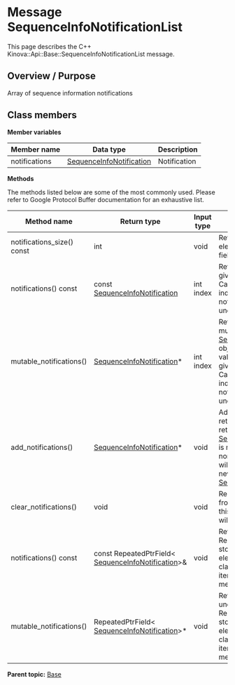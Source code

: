 # Message SequenceInfoNotificationList

This page describes the C++ Kinova::Api::Base::SequenceInfoNotificationList message.

## Overview / Purpose

Array of sequence information notifications

## Class members

 **Member variables** 

|Member name|Data type|Description|
|-----------|---------|-----------|
|notifications| [SequenceInfoNotification](msg_Base_SequenceInfoNotification.md#)|Notification|

 **Methods** 

The methods listed below are some of the most commonly used. Please refer to Google Protocol Buffer documentation for an exhaustive list.

|Method name|Return type|Input type|Description|
|-----------|-----------|----------|-----------|
|notifications\_size\(\) const|int|void|Returns the number of elements currently in the field.|
|notifications\(\) const|const [SequenceInfoNotification](msg_Base_SequenceInfoNotification.md#)|int index|Returns the element at the given zero-based index. Calling this method with index outside of \[0, notifications\_size\(\)\) yields undefined behavior.|
|mutable\_notifications\(\)| [SequenceInfoNotification](msg_Base_SequenceInfoNotification.md#)\*|int index|Returns a pointer to the mutable [SequenceInfoNotification](msg_Base_SequenceInfoNotification.md#) object that stores the value of the element at the given zero-based index. Calling this method with index outside of \[0, notifications\_size\(\)\) yields undefined behavior.|
|add\_notifications\(\)| [SequenceInfoNotification](msg_Base_SequenceInfoNotification.md#)\*|void|Adds a new element and returns a pointer to it. The returned [SequenceInfoNotification](msg_Base_SequenceInfoNotification.md#) is mutable and will have none of its fields set \(i.e. it will be identical to a newly-allocated [SequenceInfoNotification](msg_Base_SequenceInfoNotification.md#)\).|
|clear\_notifications\(\)|void|void|Removes all elements from the field. After calling this, notifications\_size\(\) will return zero.|
|notifications\(\) const|const RepeatedPtrField< [SequenceInfoNotification](msg_Base_SequenceInfoNotification.md#)\>&|void|Returns the underlying RepeatedPtrField that stores the field's elements. This container class provides STL-like iterators and other methods.|
|mutable\_notifications\(\)|RepeatedPtrField< [SequenceInfoNotification](msg_Base_SequenceInfoNotification.md#)\>\*|void|Returns a pointer to the underlying mutable RepeatedPtrField that stores the field's elements. This container class provides STL-like iterators and other methods.|

**Parent topic:** [Base](../references/summary_Base.md)

